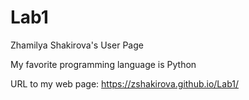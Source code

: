 # Lab1
Zhamilya Shakirova's User Page

My favorite programming language is Python

URL to my web page: 
https://zshakirova.github.io/Lab1/ 
